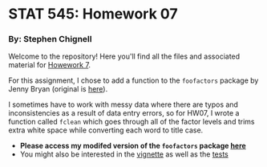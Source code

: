 <!-- README.md is generated from README.Rmd. Please edit that file -->
STAT 545: Homework 07
=====================

### By: Stephen Chignell

Welcome to the repository! Here you'll find all the files and associated material for [Howework 7](http://stat545.com/Classroom/assignments/hw07/hw07.html).

For this assignment, I chose to add a function to the `foofactors` package by Jenny Bryan (original is [here](https://github.com/jennybc/foofactors)).

I sometimes have to work with messy data where there are typos and inconsistencies as a result of data entry errors, so for HW07, I wrote a function called `fclean` which goes through all of the factor levels and trims extra white space while converting each word to title case.

-   **Please access my modifed version of the `foofactors` package [here](https://github.com/schignel/foofactors)**
-   You might also be interested in the [vignette](https://github.com/schignel/foofactors/tree/master/vignettes) as well as the [tests](https://github.com/schignel/foofactors/tree/master/tests)

